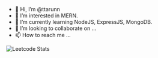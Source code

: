- 👋 Hi, I’m @ttarunn
- 👀 I’m interested in MERN.
- 🌱 I’m currently learning NodeJS, ExpressJS, MongoDB.
- 💞️ I’m looking to collaborate on ...
- 📫 How to reach me ...

<!---
ttarunn/ttarunn is a ✨ special ✨ repository because its `README.md` (this file) appears on your GitHub profile.
You can click the Preview link to take a look at your changes.
--->
![Leetcode Stats](https://leetcode.card.workers.dev/?username=ittarunn)
